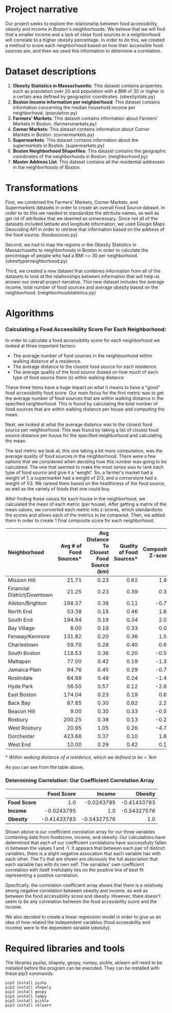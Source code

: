 # Project narrative

Our project seeks to explore the relationship between food accessibility, obesity and income in Boston's neighborhoods. We believe that we will find that a smaller income and a lack of close food sources in a neighborhood will correlate to a higher obesity percentage. In order to do this, we created a method to score each neighborhood based on how their accessible food sources are, and then we used this information to determine a correlation.
# Dataset descriptions

1. **Obesity Statistics in Massachusetts**: This dataset contains properties such as population over 20 and population with a BMI of 30 or higher in a certain area defined by geographic coordinates. (obesitystats.py)
2. **Boston Income information per neighborhood**: This dataset contains information concerning the median household income per neighborhood. (population.py)
3. **Farmers' Markets**: This dataset contains information about Farmers' Markets in Boston. (farmersmarkets.py)
4. **Corner Markets**: This dataset contains information about Corner Markets in Boston. (cornermarkets.py)
5. **Supermarkets**: This dataset contains information about the supermarkets in Boston. (supermarkets.py)
6. **Boston Neighborhood Shapefiles**: This dataset contains the geographic coordinates of the neighborhoods in Boston. (neighborhood.py)
7. **Master Address List**: This dataset contains all the residential addresses in the neighborhoods of Boston.

# Transformations

First, we combined the Farmers' Markets, Corner Markets, and Supermarkets datasets in order to create an overall Food Source dataset. In order to do this we needed to standardize the attribute names, as well as get rid of attributes that we deemed as unnecessary. Since not all of the datasets included latitude and longitude information, we used Google Maps Geocoding API in order to retrieve that information based on the address of the food source. (foodsources.py)

Second, we had to map the regions in the Obesity Statistics in Massachusetts to neighborhoods in Boston in order to calculate the percentage of people who had a BMI >= 30 per neighborhood. (obesityperneighborhood.py)

Third, we created a new dataset that combines information from all of the datasets to look at the relationships between information that will help us answer our overall project narrative. This new dataset includes the average income, total number of food sources and average obesity based on the neighborhood. (neighborhoodstatistics.py)

# Algorithms

### Calculating a Food Accessibility Score For Each Neighborhood: ###
In order to calculate a food accessibility score for each neighborhood we looked at three important factors: 
* The average number of food sources in the neighboorhood within walking distance of a residence. 
* The average distance to the closest food source for each residence.
* The average quality of the food source (based on how much of each type of food source there is) within walking distance

These three items have a huge impact on what it means to have a "good" food accessibility food score. Our main focus for the first metric was to get the average number of food sources that are within walking distance in the specified neighborhood. This is found by calculating the total number of food sources that are within walking distance per house and computing the mean. 

Next, we looked at what the average distance was to the closest food source per neighborhood. This was found by taking a list of closest food source distance per house for the specified neighborhood and calculating the mean. 

The last metric we look at, this one taking a bit more computation, was the average quality of food sources in the neighborhood. There were a few options that we considered when deciding how this number was going to be calculated. The one that seemed to make the most sense was to rank each type of food source and give it a 'weight'. So, a farmer's market had a weight of 1, a supermarket had a weight of 2/3, and a cornerstore had a weight of 1/3. We ranked them based on the healthiness of the food source, as well as the variety of foods that one could buy.

After finding these values for each house in the neighborhood, we calculated the mean of each metric (per house). After getting a matrix of the mean values, we converted each metric into z-scores, which standardizes the scores and allows each of the metrics to be compared. Then, we added them in order to create 1 final composite score for each neighborhood.

| Neighborhood                |   Avg # of Food Sources* |   Avg Distance To Closest Food Source (km) |   Quality of Food Sources* |   Composite Z-score |
|:----------------------------|-------------------------:|-------------------------------------------:|---------------------------:|--------------------:|
| Mission Hill                |                    21.71 |                                       0.23 |                       0.62 |                1.96 |
| Financial District/Downtown |                    21.25 |                                       0.23 |                       0.39 |                0.37 |
| Allston/Brighton            |                   168.37 |                                       0.38 |                       0.11 |               -0.73 |
| North End                   |                    53.38 |                                       0.15 |                       0.46 |                1.60 |
| South End                   |                   194.94 |                                       0.19 |                       0.34 |                2.02 |
| Bay Village                 |                     8.00 |                                       0.19 |                       0.33 |                0.07 |
| Fenway/Kenmore              |                   131.82 |                                       0.20 |                       0.36 |                1.51 |
| Charlestown                 |                    59.70 |                                       0.28 |                       0.40 |                0.64 |
| South Boston                |                   118.53 |                                       0.36 |                       0.20 |               -0.50 |
| Mattapan                    |                    77.00 |                                       0.42 |                       0.19 |               -1.39 |
| Jamaica Plain               |                    84.76 |                                       0.45 |                       0.29 |               -0.75 |
| Roslindale                  |                    64.98 |                                       0.48 |                       0.24 |               -1.42 |
| Hyde Park                   |                    56.50 |                                       0.57 |                       0.12 |               -2.82 |
| East Boston                 |                   174.04 |                                       0.23 |                       0.19 |                0.67 |
| Back Bay                    |                    87.85 |                                       0.30 |                       0.62 |                2.26 |
| Beacon Hill                 |                     9.00 |                                       0.30 |                       0.33 |               -0.51 |
| Roxbury                     |                   200.25 |                                       0.38 |                       0.13 |               -0.25 |
| West Roxbury                |                    20.95 |                                       1.05 |                       0.26 |               -4.76 |
| Dorchester                  |                   423.66 |                                       0.37 |                       0.10 |                1.88 |
| West End                    |                    10.00 |                                       0.29 |                       0.42 |                0.16 |


\* *Within walking distance of a residence, which we defined to be < 1km*

As you can see from the table above, 

### Determining Correlation: Our Coefficient Correlation Array ###

|       | Food Score |   Income |   Obesity |
|:----------------------------|-------------------------:|-------------------------------------------:|---------------------------:|
|**Food Score** | 1.0         |   -0.0243795  |  -0.41433783  |                       
|**Income** | -0.0243795  |   1.0         |  -0.54327576  |                       
|**Obesity** | -0.41433783 |   -0.54327576 |  1.0          |

Shown above is our coefficient correlation array
for our three variables containing data from foodscore, 
income, and obesity. Our calculations have determined that
each of our coefficient correlations have successfully fallen
in between the values 1 and -1. It appears that between each
pair of distinct variables, there is a slight negative assocation
that each variable has with each other. The 1's that are shown
are obviously the full association that each variable has with its 
own self. The variables' own coefficient correlation with itself
irrefutably lies on the positive line of best fit representing a 
positive correlation. 

Specfically, the correlation coefficient array shows that there is a relatively strong negative correlation between obesity and income, as well as between the food accessibility score and obesity. However, there doesn't seem to be any correlation between the food accessbility score and the income. 

We also decided to create a linear regression model in order to give us an idea of how related the independent variables (food accessbility and income) were to the dependent variable (obesity). 

# Required libraries and tools
The libraries pyshp, shapely, geopy, numpy, pickle, sklearn will need to be installed before the program can be executed. They can be installed with these pip3 commands:
```
pip3 install pyshp
pip3 install shapely
pip3 install geopy
pip3 install numpy
pip3 install pickle
pip3 install sklearn
```
